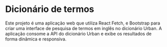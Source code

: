 # Dicionário de termos

Este projeto é uma aplicação web que utiliza React Fetch, e Bootstrap para criar uma interface de pesquisa de termos em inglês no dicionário Urban. A aplicação consome a API do dicionário Urban e exibe os resultados de forma dinâmica e responsiva.


